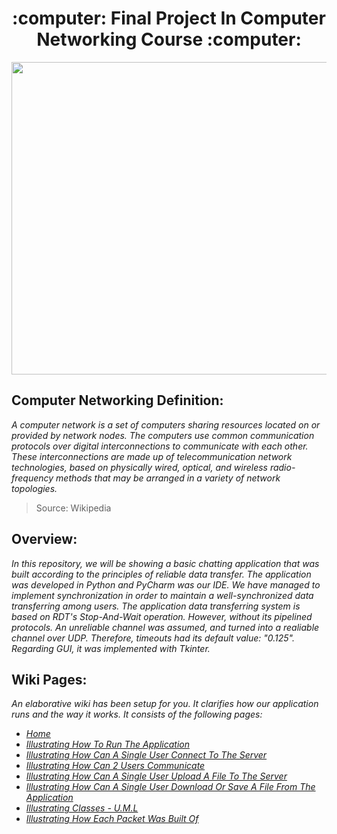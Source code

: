 <h1 align="center">:computer: Final Project In Computer Networking Course :computer:</h1>
<p align="center">
 <img
src="https://user-images.githubusercontent.com/101502571/158055673-3580c170-2e76-4b16-b09e-c4eb63afe261.PNG" width="770" height="500"
      >
 </p>
 
## Computer Networking Definition:
_A computer network is a set of computers sharing resources located on or provided by network nodes. The computers use common communication protocols over digital interconnections to communicate with each other. These interconnections are made up of telecommunication network technologies, based on physically wired, optical, and wireless radio-frequency methods that may be arranged in a variety of network topologies._
 > Source: Wikipedia

## Overview:
  _In this repository, we will be showing a basic chatting application that was built according to the principles of reliable data transfer.
  The application was developed in Python and PyCharm was our IDE. We have managed to implement synchronization in order to maintain a well-synchronized data transferring among users. The application data transferring system is based on RDT's Stop-And-Wait operation. However, without its pipelined protocols. An unreliable channel was assumed, and turned into a realiable channel over UDP. Therefore, timeouts had its default value: "0.125". Regarding GUI, it was implemented with Tkinter._
  
## Wiki Pages:
  _An elaborative wiki has been setup for you. It clarifies how our application runs and the way it works.
  It consists of the following pages:_
- _[Home](https://github.com/itsamaso/CN_Final_Project/wiki)_
- _[Illustrating How To Run The Application](https://github.com/itsamaso/CN_Final_Project/wiki/Illustrating-How-To-Run-The-Application)_
- _[Illustrating How Can A Single User Connect To The Server](https://github.com/itsamaso/CN_Final_Project/wiki/Illustrating-How-Can-A-Single-User-Connect-To-The-Server)_
- _[Illustrating How Can 2 Users Communicate](https://github.com/itsamaso/CN_Final_Project/wiki/Illustrating-How-Can-2-Users-Communicate)_
- _[Illustrating How Can A Single User Upload A File To The Server](https://github.com/itsamaso/CN_Final_Project/wiki/Illustrating-How-Can-A-Single-User-Upload-A-File-To-The-Server)_
- _[Illustrating How Can A Single User Download Or Save A File From The Application](https://github.com/itsamaso/CN_Final_Project/wiki/Illustrating-How-Can-A-Single-User-Download-Or-Save-A-File-From-The-Application)_
- _[Illustrating Classes - U.M.L](https://github.com/itsamaso/CN_Final_Project/wiki/Illustrating-Classes-U.M.L)_
- _[Illustrating How Each Packet Was Built Of](https://github.com/itsamaso/CN_Final_Project/wiki/Illustrating-How-Each-Packet-Was-Built-Of)_
